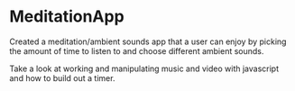 # MeditationApp

Created a meditation/ambient sounds app that a user can enjoy by picking the amount of time to listen to and choose different ambient sounds.

Take a look at working and manipulating music and video with javascript and how to build out a timer.
